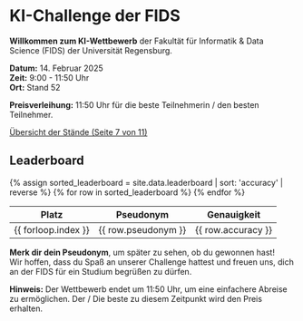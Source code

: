 # KI-Challenge der FIDS

**Willkommen zum KI-Wettbewerb** der Fakultät für Informatik & Data Science (FIDS) der Universität Regensburg.

**Datum:** 14. Februar 2025  
**Zeit:** 9:00 - 11:50 Uhr  
**Ort:** Stand 52

**Preisverleihung:** 11:50 Uhr für die beste Teilnehmerin / den besten Teilnehmer.

[Übersicht der Stände (Seite 7 von 11)](https://www.regensburger-hochschultag.de/wp-content/uploads/2025/01/RHT_2025_Programmheft_Web.pdf)

<link rel="stylesheet" type="text/css" href="style.css">

## Leaderboard

<table>
  <thead>
    <tr>
      <th>Platz</th>
      <th>Pseudonym</th>
      <th>Genauigkeit</th>
    </tr>
  </thead>
  <tbody>
    {% assign sorted_leaderboard = site.data.leaderboard | sort: 'accuracy' | reverse %}
    {% for row in sorted_leaderboard %}
    <tr class="{% if forloop.first %}first-place{% endif %}">
      <td>{{ forloop.index }}</td>
      <td>{{ row.pseudonym }}</td>
      <td>{{ row.accuracy }}</td>
    </tr>
    {% endfor %}
  </tbody>
</table>

**Merk dir dein Pseudonym**, um später zu sehen, ob du gewonnen hast!  
Wir hoffen, dass du Spaß an unserer Challenge hattest und freuen uns, dich an der FIDS für ein Studium begrüßen zu dürfen.

**Hinweis:** Der Wettbewerb endet um 11:50 Uhr, um eine einfachere Abreise zu ermöglichen. Der / Die beste zu diesem Zeitpunkt wird den Preis erhalten.